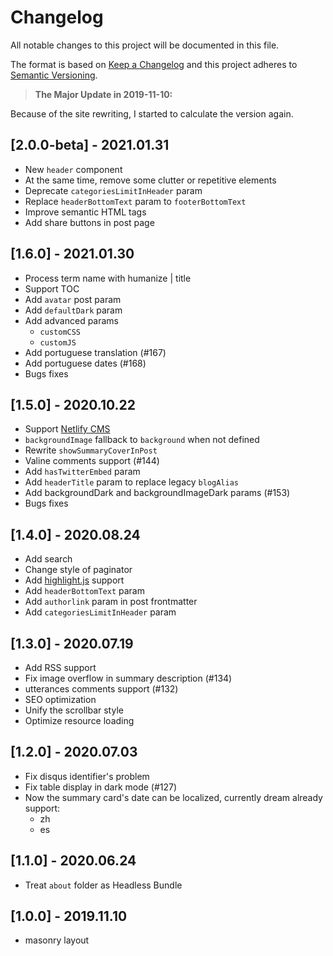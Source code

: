 # Changelog

All notable changes to this project will be documented in this file.

The format is based on [Keep a Changelog](https://keepachangelog.com/en/1.0.0/)
and this project adheres to [Semantic Versioning](https://semver.org/spec/v2.0.0.html).

> **The Major Update in 2019-11-10:**

Because of the site rewriting, I started to calculate the version again.

## [2.0.0-beta] - 2021.01.31

- New `header` component
- At the same time, remove some clutter or repetitive elements
- Deprecate `categoriesLimitInHeader` param
- Replace `headerBottomText` param to `footerBottomText`
- Improve semantic HTML tags
- Add share buttons in post page

## [1.6.0] - 2021.01.30

- Process term name with humanize | title
- Support TOC
- Add `avatar` post param
- Add `defaultDark` param
- Add advanced params
  - `customCSS`
  - `customJS`
- Add portuguese translation (#167)
- Add portuguese dates (#168)
- Bugs fixes

## [1.5.0] - 2020.10.22

- Support [Netlify CMS](https://www.netlifycms.org/)
- `backgroundImage` fallback to `background` when not defined
- Rewrite `showSummaryCoverInPost`
- Valine comments support (#144)
- Add `hasTwitterEmbed` param
- Add `headerTitle` param to replace legacy `blogAlias`
- Add backgroundDark and backgroundImageDark params (#153)
- Bugs fixes

## [1.4.0] - 2020.08.24

- Add search
- Change style of paginator
- Add [highlight.js](https://highlightjs.org/) support
- Add `headerBottomText` param
- Add `authorlink` param in post frontmatter
- Add `categoriesLimitInHeader` param

## [1.3.0] - 2020.07.19

- Add RSS support
- Fix image overflow in summary description (#134)
- utterances comments support (#132)
- SEO optimization
- Unify the scrollbar style
- Optimize resource loading

## [1.2.0] - 2020.07.03

- Fix disqus identifier's problem
- Fix table display in dark mode (#127)
- Now the summary card's date can be localized, currently dream already support:
  - zh
  - es

## [1.1.0] - 2020.06.24

- Treat `about` folder as Headless Bundle

## [1.0.0] - 2019.11.10

- masonry layout
